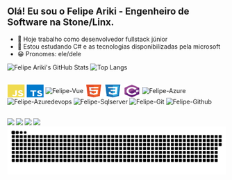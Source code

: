 ## Olá! Eu sou o Felipe Ariki - Engenheiro de Software na Stone/Linx.

- 🔭 Hoje trabalho como desenvolvedor fullstack júnior
- 🌱 Estou estudando C# e as tecnologias disponibilizadas pela microsoft
- 😁 Pronomes: ele/dele

![Felipe Ariki's GitHub Stats](https://github-readme-stats.vercel.app/api?username=FelipeAriki&show_icons=true&theme=dark)
![Top Langs](https://github-readme-stats.vercel.app/api/top-langs/?username=FelipeAriki&size_weight=0.5&count_weight=0.5&layout=compact)

<div style="display: inline_block"><br>
  <img align="center" alt="Felipe-Js" height="30" width="40" src="https://raw.githubusercontent.com/devicons/devicon/master/icons/javascript/javascript-plain.svg">
  <img align="center" alt="Felipe-Ts" height="30" width="40" src="https://raw.githubusercontent.com/devicons/devicon/master/icons/typescript/typescript-plain.svg">
  <img align="center" alt="Felipe-Vue" height="30" width="40" src="https://cdn.jsdelivr.net/gh/devicons/devicon@latest/icons/vuejs/vuejs-original-wordmark.svg">
  <img align="center" alt="Felipe-HTML" height="30" width="40" src="https://raw.githubusercontent.com/devicons/devicon/master/icons/html5/html5-original.svg">
  <img align="center" alt="Felipe-CSS" height="30" width="40" src="https://raw.githubusercontent.com/devicons/devicon/master/icons/css3/css3-original.svg">
  <img align="center" alt="Felipe-Csharp" height="30" width="40" src="https://raw.githubusercontent.com/devicons/devicon/master/icons/csharp/csharp-original.svg">
  <img align="center" alt="Felipe-Azure" height="30" width="40" src="https://cdn.jsdelivr.net/gh/devicons/devicon@latest/icons/azure/azure-original-wordmark.svg">
  <img align="center" alt="Felipe-Azuredevops" height="30" width="40" src="https://cdn.jsdelivr.net/gh/devicons/devicon@latest/icons/azuredevops/azuredevops-original.svg">
  <img align="center" alt="Felipe-Sqlserver" height="30" width="40" src="https://cdn.jsdelivr.net/gh/devicons/devicon@latest/icons/microsoftsqlserver/microsoftsqlserver-original-wordmark.svg">
  <img align="center" alt="Felipe-Git" height="30" width="40" src="https://cdn.jsdelivr.net/gh/devicons/devicon@latest/icons/git/git-original-wordmark.svg">
  <img align="center" alt="Felipe-Github" height="30" width="40" src="https://cdn.jsdelivr.net/gh/devicons/devicon@latest/icons/github/github-original-wordmark.svg">
</div>
  
  ##
 
<div> 
  <a href="https://instagram.com/felipeariki" target="_blank"><img src="https://img.shields.io/badge/-Instagram-%23E4405F?style=for-the-badge&logo=instagram&logoColor=white" target="_blank"></a>
   <a href="https://discord.gg/felipeariki" target="_blank"><img src="https://img.shields.io/badge/Discord-7289DA?style=for-the-badge&logo=discord&logoColor=white" target="_blank"></a> 
  <a href = "mailto:felipeariki3@gmail.com"><img src="https://img.shields.io/badge/-Gmail-%23333?style=for-the-badge&logo=gmail&logoColor=white" target="_blank"></a>
  <a href="https://www.linkedin.com/in/felipe-ariki-rocha-sanches-1b2757220" target="_blank"><img src="https://img.shields.io/badge/-LinkedIn-%230077B5?style=for-the-badge&logo=linkedin&logoColor=white" target="_blank"></a> 
</div>

<picture>
  <source media="(prefers-color-scheme: dark)" srcset="https://raw.githubusercontent.com/FelipeAriki/FelipeAriki/output/github-contribution-grid-snake-dark.svg">
  <source media="(prefers-color-scheme: light)" srcset="https://raw.githubusercontent.com/FelipeAriki/FelipeAriki/output/github-contribution-grid-snake.svg">
  <img alt="github contribution grid snake animation" src="https://raw.githubusercontent.com/FelipeAriki/FelipeAriki/output/github-contribution-grid-snake.svg">
</picture>

